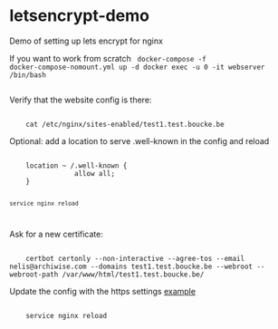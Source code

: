 # letsencrypt-demo
Demo of setting up lets encrypt for nginx

If you want to work from scratch
<code>
	docker-compose -f docker-compose-nomount.yml up -d
	docker exec -u 0 -it webserver /bin/bash	
</code>

Verify that the website config is there:

<code>
	cat /etc/nginx/sites-enabled/test1.test.boucke.be
</code>

Optional: add a location to serve .well-known in the config and reload

<code>
	location ~ /.well-known {
                allow all;
	}
	
	service nginx reload
</code>

Ask for a new certificate:

<code>
	certbot certonly --non-interactive --agree-tos --email nelis@archiwise.com --domains test1.test.boucke.be --webroot --webroot-path /var/www/html/test1.test.boucke.be/
</code>

Update the config with the https settings [example](nginxconf/test1.2.nginx.site)

<code>
	service nginx reload
</code>		

